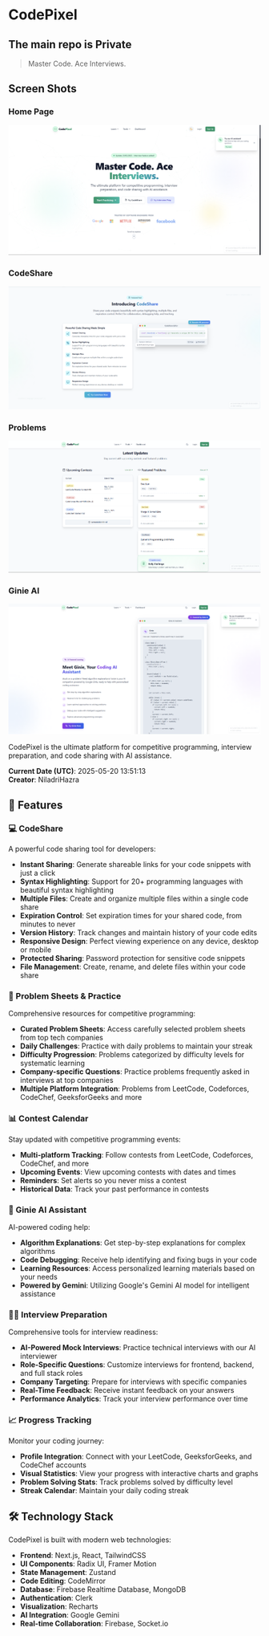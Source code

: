# CodePixel

## The main repo is Private


> Master Code. Ace Interviews.

## Screen Shots

### Home Page

![Home Page](/public/home.png)

### CodeShare

![CodeShare](/public/codeShare.png)

### Problems
![Problems](/public/problems.png)

### Ginie AI
![Ginnie AI](/public/ginie.png)

CodePixel is the ultimate platform for competitive programming, interview preparation, and code sharing with AI assistance.

**Current Date (UTC)**: 2025-05-20 13:51:13  
**Creator**: NiladriHazra



## 🚀 Features

### 💻 CodeShare

A powerful code sharing tool for developers:

- **Instant Sharing**: Generate shareable links for your code snippets with just a click
- **Syntax Highlighting**: Support for 20+ programming languages with beautiful syntax highlighting
- **Multiple Files**: Create and organize multiple files within a single code share
- **Expiration Control**: Set expiration times for your shared code, from minutes to never
- **Version History**: Track changes and maintain history of your code edits
- **Responsive Design**: Perfect viewing experience on any device, desktop or mobile
- **Protected Sharing**: Password protection for sensitive code snippets
- **File Management**: Create, rename, and delete files within your code share

### 🎯 Problem Sheets & Practice

Comprehensive resources for competitive programming:

- **Curated Problem Sheets**: Access carefully selected problem sheets from top tech companies
- **Daily Challenges**: Practice with daily problems to maintain your streak
- **Difficulty Progression**: Problems categorized by difficulty levels for systematic learning
- **Company-specific Questions**: Practice problems frequently asked in interviews at top companies
- **Multiple Platform Integration**: Problems from LeetCode, Codeforces, CodeChef, GeeksforGeeks and more

### 📊 Contest Calendar

Stay updated with competitive programming events:

- **Multi-platform Tracking**: Follow contests from LeetCode, Codeforces, CodeChef, and more
- **Upcoming Events**: View upcoming contests with dates and times
- **Reminders**: Set alerts so you never miss a contest
- **Historical Data**: Track your past performance in contests

### 🤖 Ginie AI Assistant

AI-powered coding help:

- **Algorithm Explanations**: Get step-by-step explanations for complex algorithms
- **Code Debugging**: Receive help identifying and fixing bugs in your code
- **Learning Resources**: Access personalized learning materials based on your needs
- **Powered by Gemini**: Utilizing Google's Gemini AI model for intelligent assistance

### 👨‍💼 Interview Preparation

Comprehensive tools for interview readiness:

- **AI-Powered Mock Interviews**: Practice technical interviews with our AI interviewer
- **Role-Specific Questions**: Customize interviews for frontend, backend, and full stack roles
- **Company Targeting**: Prepare for interviews with specific companies
- **Real-Time Feedback**: Receive instant feedback on your answers
- **Performance Analytics**: Track your interview performance over time

### 📈 Progress Tracking

Monitor your coding journey:

- **Profile Integration**: Connect with your LeetCode, GeeksforGeeks, and CodeChef accounts
- **Visual Statistics**: View your progress with interactive charts and graphs
- **Problem Solving Stats**: Track problems solved by difficulty level
- **Streak Calendar**: Maintain your daily coding streak

## 🛠️ Technology Stack

CodePixel is built with modern web technologies:

- **Frontend**: Next.js, React, TailwindCSS
- **UI Components**: Radix UI, Framer Motion
- **State Management**: Zustand
- **Code Editing**: CodeMirror
- **Database**: Firebase Realtime Database, MongoDB
- **Authentication**: Clerk
- **Visualization**: Recharts
- **AI Integration**: Google Gemini
- **Real-time Collaboration**: Firebase, Socket.io

